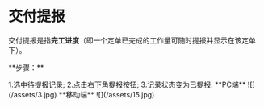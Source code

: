 # 交付提报
交付提报是指**完工进度**（即一个定单已完成的工作量可随时提报并显示在该定单下）。
<p>**步骤：**<p/>
1.选中待提报记录;
2.点击右下角提报按钮;
3.记录状态变为已提报.
**PC端**
![](/assets/3.jpg)
**移动端**
![](/assets/15.jpg)

